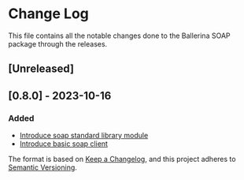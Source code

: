 # Change Log
This file contains all the notable changes done to the Ballerina SOAP package through the releases.

## [Unreleased]

## [0.8.0] - 2023-10-16

### Added
- [Introduce soap standard library module](https://github.com/ballerina-platform/ballerina-standard-library/issues/4500)
- [Introduce basic soap client](https://github.com/ballerina-platform/ballerina-standard-library/issues/4618)

The format is based on [Keep a Changelog](https://keepachangelog.com/en/1.0.0/), and this project adheres to [Semantic Versioning](https://semver.org/spec/v2.0.0.html).
